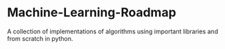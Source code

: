 # Machine-Learning-Roadmap
A collection of implementations of algorithms using important libraries and from scratch in python.
